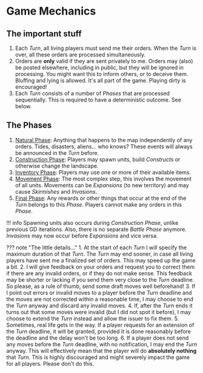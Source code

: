 # Game Mechanics

## The important stuff
1. Each *Turn*, all living players must send me their orders. When the *Turn* is over, all these orders are processed simultaneously.
2. Orders are **only** valid if they are sent privately to me. Orders may (also) be posted elsewhere, including in public, but they will be ignored in processing. You might want this to inform others, or to deceive them. Bluffing and lying is allowed. It's all part of the game. Playing dirty is encouraged!
3. Each *Turn* consists of a number of *Phases* that are processed sequentially. This is required to have a deterministic outcome. See below.

## The Phases
1. [Natural Phase](phases/1_natural.md): Anything that happens to the map independently of any orders. Tides, disasters, aliens... who knows? These events will always be announced in the *Turn* before.
2. [Construction Phase](phases/2_construction.md): Players may spawn units, build *Constructs* or otherwise change the landscape.
3. [Inventory Phase](phases/3_inventory.md): Players may use one or more of their available items.
5. [Movement Phase](phases/4_movement.md): The most complex step, this involves the movement of all units. Movements can be *Expansions* (to new territory) and may cause *Skirmishes* and *Invasions*.
5. [Final Phase](phases/5_final.md): Any rewards or other things that occur at the end of the *Turn* belongs to this *Phase*. Players cannot make any orders in this *Phase*.

!!! info
    Spawning units also occurs during *Construction Phase*, unlike previous GD iterations. Also, there is no separate *Battle Phase* anymore. *Invasions* may now occur before *Expansions* and vice versa.

??? note "The little details..."
    1. At the start of each *Turn* I will specify the maximum duration of that *Turn*. The *Turn* may end sooner, in case all living players have sent me a finalized set of orders. This may speed up the game a bit.
    2. I will give feedback on your orders and request you to correct them if there are any invalid orders, or if they do not make sense. This feedback may be shorter or lacking if you send them very close to the *Turn* deadline. So please, as a rule of thumb, send some draft moves well beforehand!
    3. If I point out errors or invalid moves to a player before the *Turn* deadline and the moves are not corrected within a reasonable time, I may choose to end the *Turn* anyway and discard any invalid moves.
    4. If, after the *Turn* ends it turns out that some moves were invalid (but I did not spot it before), I may choose to extend the *Turn* instead and allow the issuer to fix them.
    5. Sometimes, real life gets in the way. If a player requests for an extension of the *Turn* deadline, it will be granted, provided it is done reasonably before the deadline and the delay won't be too long.
    6. If a player does not send any moves before the *Turn* deadline, with no notification, I may end the *Turn* anyway. This will effectively mean that the player will do **absolutely nothing** that *Turn*. This is highly discouraged and might severely impact the game for all players. Please don't do this.
